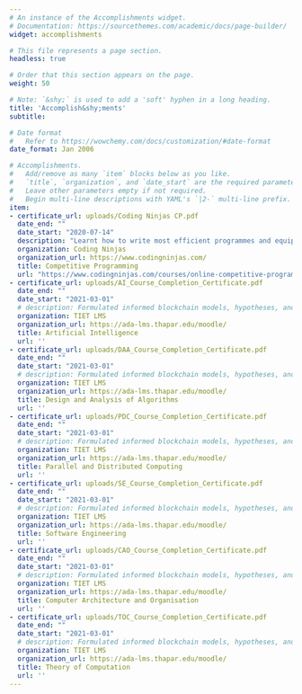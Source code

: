 ```yaml
---
# An instance of the Accomplishments widget.
# Documentation: https://sourcethemes.com/academic/docs/page-builder/
widget: accomplishments

# This file represents a page section.
headless: true

# Order that this section appears on the page.
weight: 50

# Note: `&shy;` is used to add a 'soft' hyphen in a long heading.
title: 'Accomplish&shy;ments'
subtitle:

# Date format
#   Refer to https://wowchemy.com/docs/customization/#date-format
date_format: Jan 2006

# Accomplishments.
#   Add/remove as many `item` blocks below as you like.
#   `title`, `organization`, and `date_start` are the required parameters.
#   Leave other parameters empty if not required.
#   Begin multi-line descriptions with YAML's `|2-` multi-line prefix.
item:
- certificate_url: uploads/Coding Ninjas CP.pdf
  date_end: ""
  date_start: "2020-07-14"
  description: "Learnt how to write most efficient programmes and equipped myself to get solution for the complex codes."
  organization: Coding Ninjas
  organization_url: https://www.codingninjas.com/
  title: Competitive Programming
  url: "https://www.codingninjas.com/courses/online-competitive-programming-course"
- certificate_url: uploads/AI_Course_Completion_Certificate.pdf
  date_end: ""
  date_start: "2021-03-01"
  # description: Formulated informed blockchain models, hypotheses, and use cases.
  organization: TIET LMS
  organization_url: https://ada-lms.thapar.edu/moodle/
  title: Artificial Intelligence
  url: ''
- certificate_url: uploads/DAA_Course_Completion_Certificate.pdf
  date_end: ""
  date_start: "2021-03-01"
  # description: Formulated informed blockchain models, hypotheses, and use cases.
  organization: TIET LMS
  organization_url: https://ada-lms.thapar.edu/moodle/
  title: Design and Analysis of Algorithms
  url: ''
- certificate_url: uploads/PDC_Course_Completion_Certificate.pdf
  date_end: ""
  date_start: "2021-03-01"
  # description: Formulated informed blockchain models, hypotheses, and use cases.
  organization: TIET LMS
  organization_url: https://ada-lms.thapar.edu/moodle/
  title: Parallel and Distributed Computing
  url: ''
- certificate_url: uploads/SE_Course_Completion_Certificate.pdf
  date_end: ""
  date_start: "2021-03-01"
  # description: Formulated informed blockchain models, hypotheses, and use cases.
  organization: TIET LMS
  organization_url: https://ada-lms.thapar.edu/moodle/
  title: Software Engineering
  url: ''
- certificate_url: uploads/CAO_Course_Completion_Certificate.pdf
  date_end: ""
  date_start: "2021-03-01"
  # description: Formulated informed blockchain models, hypotheses, and use cases.
  organization: TIET LMS
  organization_url: https://ada-lms.thapar.edu/moodle/
  title: Computer Architecture and Organisation
  url: ''
- certificate_url: uploads/TOC_Course_Completion_Certificate.pdf
  date_end: ""
  date_start: "2021-03-01"
  # description: Formulated informed blockchain models, hypotheses, and use cases.
  organization: TIET LMS
  organization_url: https://ada-lms.thapar.edu/moodle/
  title: Theory of Computation
  url: ''
---
```

